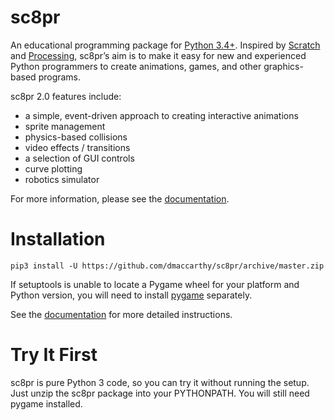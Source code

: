 # sc8pr

An educational programming package for [Python 3.4+](https://www.python.org). Inspired by [Scratch](https://scratch.mit.edu) and [Processing](https://www.processing.org), sc8pr’s aim is to make it easy for new and experienced Python programmers to create animations, games, and other graphics-based programs.

sc8pr 2.0 features include:
* a simple, event-driven approach to creating interactive animations
* sprite management
* physics-based collisions
* video effects / transitions
* a selection of GUI controls
* curve plotting
* robotics simulator

For more information, please see the [documentation](http://dmaccarthy.github.io/sc8pr/).

# Installation

```
pip3 install -U https://github.com/dmaccarthy/sc8pr/archive/master.zip
```

If setuptools is unable to locate a Pygame wheel for your platform and Python version, you will need to install [pygame](http://www.pygame.org) separately.

See the [documentation](http://dmaccarthy.github.io/sc8pr/inst.html) for more detailed instructions.

# Try It First

sc8pr is pure Python 3 code, so you can try it without running the setup. Just unzip the sc8pr package into your PYTHONPATH. You will still need pygame installed.
